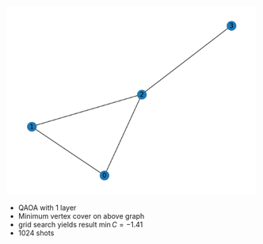 ![graph](graph.png)

- QAOA with 1 layer
- Minimum vertex cover on above graph
- grid search yields result $\min C = -1.41$
- 1024 shots